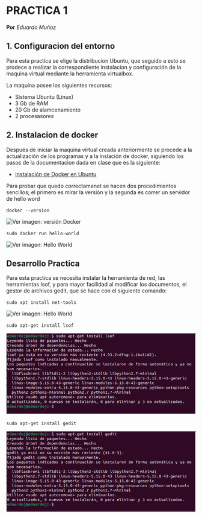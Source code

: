 # PRACTICA 1
**Por** *Eduardo Muñoz*

## 1. Configuracion del entorno
Para esta practica se elige la distribucion Ubuntu, que seguido a esto se prodece a realizar la correspondiente instalacion y configuración de la maquina virtual mediante la herramienta virtualbox.

La maquina posee los siguientes recursos:
- Sistema Ubuntu (Linux)
- 3 Gb de RAM
- 20 Gb de alamcenamiento
- 2 procesasores

## 2. Instalacion de docker

Despues de iniciar la maquina virtual creada anteriormente se procede a la actualización de los programas y a la inslación de docker, siguiendo los pasos de la documentacion dada en clase que es la siguiente:

- [Instalación de Docker en Ubuntu](https://docs.docker.com/engine/install/ubuntu/)

Para probar que quedo correctamenet se hacen dos procedimientos sencillos; el primero es mirar la versión y la segunda es correr un servidor de hello word
```
docker --version
```
![Ver imagen: versión Docker](https://github.com/eduardoj12/Practica-IoT/blob/main/Pr%C3%A1ctica%201/Imagenes/version%20docker.png?raw=true)
```
sudo docker run hello-world
```
![Ver imagen: Hello World](https://github.com/eduardoj12/Practica-IoT/blob/main/Pr%C3%A1ctica%201/Imagenes/docker%20hello-word.png?raw=true)


## Desarrollo Practica

Para esta practica se necesita instalar la herramienta de red, las herramientas Isof, y para mayor facilidad al modificar los documentos, el gestor de archivos gedit, que se hace con el siguiente comando:

```
sudo apt install net-tools
```
![Ver imagen: Hello World](https://github.com/eduardoj12/Practica-IoT/blob/main/Pr%C3%A1ctica%201/Imagenes/instalacion%20net-tools.png?raw=true)

```
sudo apt-get install lsof
```
![Ver imagen: Hello World](https://github.com/eduardoj12/Practica-IoT/blob/main/Pr%C3%A1ctica%201/Imagenes/instalaci%C3%B3n%20Isof.png?raw=true)

```
sudo apt-get install gedit
```
![Ver imagen: Hello World](https://github.com/eduardoj12/Practica-IoT/blob/main/Pr%C3%A1ctica%201/Imagenes/instalaci%C3%B3n%20gedit.png?raw=true)

